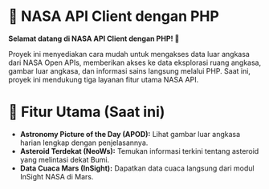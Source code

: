 # 🚀 NASA API Client dengan PHP
**Selamat datang di NASA API Client dengan PHP! 🎉**

Proyek ini menyediakan cara mudah untuk mengakses data luar angkasa dari NASA Open APIs, memberikan akses ke data eksplorasi ruang angkasa, gambar luar angkasa, dan informasi sains langsung melalui PHP. Saat ini, proyek ini mendukung tiga layanan fitur utama NASA API.

# 🌌 Fitur Utama (Saat ini)

 - **Astronomy Picture of the Day (APOD):** Lihat gambar luar angkasa harian lengkap dengan penjelasannya.
 - **Asteroid Terdekat (NeoWs):** Temukan informasi terkini tentang asteroid yang melintasi dekat Bumi.
 - **Data Cuaca Mars (InSight):** Dapatkan data cuaca langsung dari modul InSight NASA di Mars.
